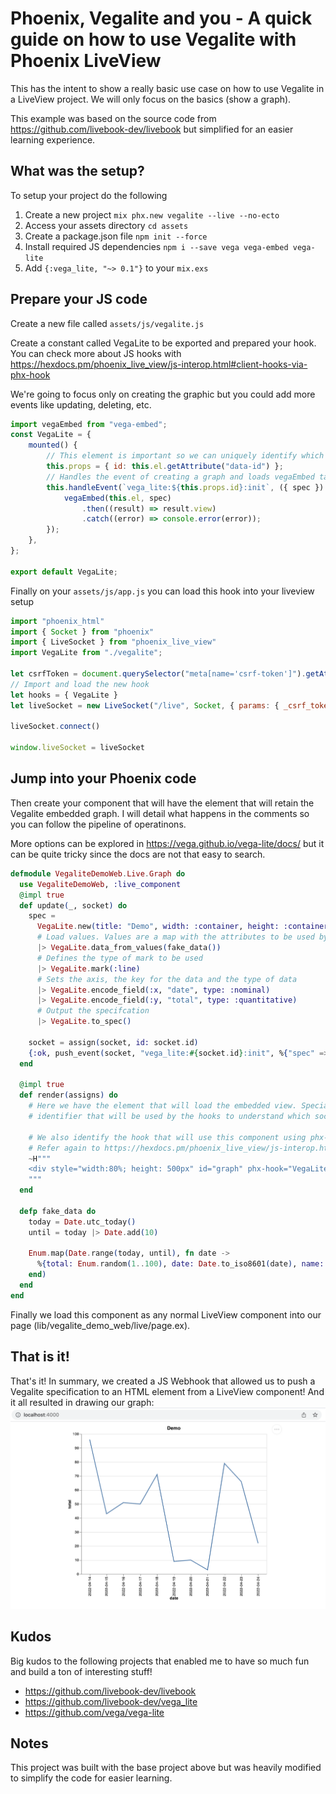 # Phoenix, Vegalite and you - A quick guide on how to use Vegalite with Phoenix LiveView

This has the intent to show a really basic use case on how to use Vegalite in a LiveView project. We will only focus on the basics (show a graph).

This example was based on the source code from https://github.com/livebook-dev/livebook but simplified for an easier learning experience.

## What was the setup?
To setup your project do the following
1. Create a new project `mix phx.new vegalite --live --no-ecto`
1. Access your assets directory `cd assets`
1. Create a package.json file `npm init --force`
1. Install required JS dependencies `npm i --save vega vega-embed vega-lite`
1. Add `{:vega_lite, "~> 0.1"}` to your `mix.exs`

## Prepare your JS code
Create a new file called `assets/js/vegalite.js`

Create a constant called VegaLite to be exported and prepared your hook. You can check more about JS hooks with https://hexdocs.pm/phoenix_live_view/js-interop.html#client-hooks-via-phx-hook

We're going to focus only on creating the graphic but you could add more events like updating, deleting, etc.
```js
import vegaEmbed from "vega-embed";
const VegaLite = {
    mounted() {
        // This element is important so we can uniquely identify which element will be loaded
        this.props = { id: this.el.getAttribute("data-id") };
        // Handles the event of creating a graph and loads vegaEmbed targetting our main hook element
        this.handleEvent(`vega_lite:${this.props.id}:init`, ({ spec }) => {
            vegaEmbed(this.el, spec)
                .then((result) => result.view)
                .catch((error) => console.error(error));
        });
    },
};

export default VegaLite;
```

Finally on your `assets/js/app.js` you can load this hook into your liveview setup
```js
import "phoenix_html"
import { Socket } from "phoenix"
import { LiveSocket } from "phoenix_live_view"
import VegaLite from "./vegalite";

let csrfToken = document.querySelector("meta[name='csrf-token']").getAttribute("content")
// Import and load the new hook
let hooks = { VegaLite }
let liveSocket = new LiveSocket("/live", Socket, { params: { _csrf_token: csrfToken }, hooks })

liveSocket.connect()

window.liveSocket = liveSocket
```

## Jump into your Phoenix code

Then create your component that will have the element that will retain the Vegalite embedded graph. I will detail what happens in the comments so you can follow the pipeline of operatinons.

More options can be explored in https://vega.github.io/vega-lite/docs/ but it can be quite tricky since the docs are not that easy to search.

``` elixir
defmodule VegaliteDemoWeb.Live.Graph do
  use VegaliteDemoWeb, :live_component
  @impl true
  def update(_, socket) do
    spec =
      VegaLite.new(title: "Demo", width: :container, height: :container, padding: 5)
      # Load values. Values are a map with the attributes to be used by Vegalite
      |> VegaLite.data_from_values(fake_data())
      # Defines the type of mark to be used
      |> VegaLite.mark(:line)
      # Sets the axis, the key for the data and the type of data
      |> VegaLite.encode_field(:x, "date", type: :nominal)
      |> VegaLite.encode_field(:y, "total", type: :quantitative)
      # Output the specifcation
      |> VegaLite.to_spec()

    socket = assign(socket, id: socket.id)
    {:ok, push_event(socket, "vega_lite:#{socket.id}:init", %{"spec" => spec})}
  end

  @impl true
  def render(assigns) do
    # Here we have the element that will load the embedded view. Special note to data-id which is the
    # identifier that will be used by the hooks to understand which socket sent want.

    # We also identify the hook that will use this component using phx-hook.
    # Refer again to https://hexdocs.pm/phoenix_live_view/js-interop.html#client-hooks-via-phx-hook
    ~H"""
    <div style="width:80%; height: 500px" id="graph" phx-hook="VegaLite" phx-update="ignore" data-id={@id}/>
    """
  end

  defp fake_data do
    today = Date.utc_today()
    until = today |> Date.add(10)

    Enum.map(Date.range(today, until), fn date ->
      %{total: Enum.random(1..100), date: Date.to_iso8601(date), name: "potato"}
    end)
  end
end

```

Finally we load this component as any normal LiveView component into our page (lib/vegalite_demo_web/live/page.ex).

## That is it!

That's it! In summary, we created a JS Webhook that allowed us to push a Vegalite specification to an HTML element from a LiveView component! And it all resulted in drawing our graph:
![graph.png](graph.png)

## Kudos

Big kudos to the following projects that enabled me to have so much fun and build a ton of interesting stuff!
* https://github.com/livebook-dev/livebook
* https://github.com/livebook-dev/vega_lite
* https://github.com/vega/vega-lite

## Notes
This project was built with the base project above but was heavily modified to simplify the code for easier learning.
